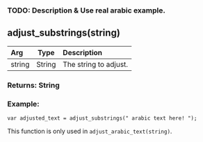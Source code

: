 ### TODO: Description & Use real arabic example.

## adjust_substrings(string)

|Arg|Type|Description|
|:--|---|:--|
|string|String|The string to adjust.|

### Returns: String
### Example:
```gml
var adjusted_text = adjust_substrings(" arabic text here! ");
```

This function is only used in `adjust_arabic_text(string)`.